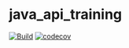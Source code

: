 # java_api_training

[![Build](https://github.com/chaicheRB/maven_training/actions/workflows/build.yml/badge.svg)](https://github.com/chaicheRB/maven_training/actions/workflows/build.yml)
[![codecov](https://codecov.io/gh/chaicheRB/maven_training/branch/main/graph/badge.svg?token=e6fCAutKhe)](https://codecov.io/gh/chaicheRB/maven_training)
